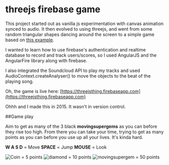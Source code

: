 # threejs firebase game

This project started out as vanilla js experimentation with canvas animation synced to audio. 
It then evolved to using threejs, and went from some random triangular shapes dancing around the screen to a simple game based on [this example](https://threejs.org/examples/#misc_controls_pointerlock).

I wanted to learn how to use firebase's authentication and realtime database to record and track users/scores, so I used AngularJS and the AngularFire library along with firebase.

I also integrated the Soundcloud API to play my tracks and used AudioContext.createAnalyser() to move the objects to the beat of the playing song.

Oh, the game is live here: [https://threejsthing.firebaseapp.com](https://threejsthing.firebaseapp.com)

Ohhh and I made this in 2015. It wasn't in version control.

##Game play

Aim to get as many of the 3 black __movingsupergems__ as you can before they rise too high. 
From there you can take your time, trying to get as many points as you can before you use up all your lives. 
It's kinda hard.

__W A S D__ = Move
__SPACE__ = Jump
__MOUSE__ = Look

![Coin](https://raw.githubusercontent.com/renrizzolo/threejs-firebase-game/master/public/images/coin.png "Coin") = 5 points
![diamond](https://raw.githubusercontent.com/renrizzolo/threejs-firebase-game/master/public/images/diamond.png "diamond") = 10 points
![movingsupergem](https://raw.githubusercontent.com/renrizzolo/threejs-firebase-game/master/public/images/movingsupergem.png "movingsupergem") = 50 points